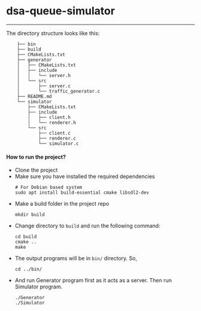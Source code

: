 # dsa-queue-simulator
---
The directory structure looks like this:
```    .
    ├── bin
    ├── build
    ├── CMakeLists.txt
    ├── generator
    │   ├── CMakeLists.txt
    │   ├── include
    │   │   └── server.h
    │   └── src
    │       ├── server.c
    │       └── traffic_generator.c
    ├── README.md
    └── simulator
        ├── CMakeLists.txt
        ├── include
        │   ├── client.h
        │   └── renderer.h
        └── src
            ├── client.c
            ├── renderer.c
            └── simulator.c
```

#### How to run the project?

- Clone the project
- Make sure you have installed the required dependencies
    ```
    # For Debian based system
    sudo apt install build-essential cmake libsdl2-dev
    ```
- Make a build folder in the project repo
    ```
    mkdir build
    ```
- Change directory to `build` and run the following command:
    ```
    cd build
    cmake ..
    make
    ``` 
- The output programs will be in `bin/` directory. So,
    ```
    cd ../bin/
    ```
- And run Generator program first as it acts as a server. Then run Simulator program.
    ```
    ./Generator
    ./Simulator
    ```